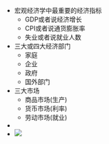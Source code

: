 - 宏观经济学中最重要的经济指标
    - GDP或者说经济增长
    - CPI或者说通货膨胀率
    - 失业或者说就业人数
- 三大或四大经济部门
    - 家庭
    - 企业
    - 政府
    - 国外部门
- 三大市场
    - 商品市场(生产)
    - 货币市场(利率)
    - 劳动市场(就业)
- 
- ![](https://firebasestorage.googleapis.com/v0/b/firescript-577a2.appspot.com/o/imgs%2Fapp%2Fxinyiheng%2F1lT3vbj5Nt.png?alt=media&token=7b06cefa-c2db-4d69-b447-f559dc815efd)
